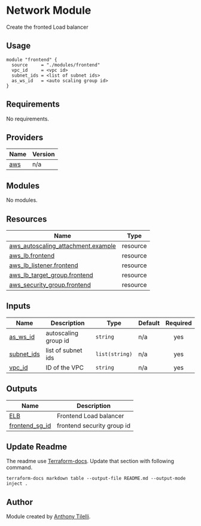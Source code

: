 # Network Module

Create the fronted Load balancer
## Usage

```hcl
module "frontend" {
  source     = "./modules/frontend"
  vpc_id     = <vpc id>
  subnet_ids = <list of subnet ids>
  as_ws_id   = <auto scaling group id>
}
```

<!-- BEGIN_TF_DOCS -->
## Requirements

No requirements.

## Providers

| Name | Version |
|------|---------|
| <a name="provider_aws"></a> [aws](#provider\_aws) | n/a |

## Modules

No modules.

## Resources

| Name | Type |
|------|------|
| [aws_autoscaling_attachment.example](https://registry.terraform.io/providers/hashicorp/aws/latest/docs/resources/autoscaling_attachment) | resource |
| [aws_lb.frontend](https://registry.terraform.io/providers/hashicorp/aws/latest/docs/resources/lb) | resource |
| [aws_lb_listener.frontend](https://registry.terraform.io/providers/hashicorp/aws/latest/docs/resources/lb_listener) | resource |
| [aws_lb_target_group.frontend](https://registry.terraform.io/providers/hashicorp/aws/latest/docs/resources/lb_target_group) | resource |
| [aws_security_group.frontend](https://registry.terraform.io/providers/hashicorp/aws/latest/docs/resources/security_group) | resource |

## Inputs

| Name | Description | Type | Default | Required |
|------|-------------|------|---------|:--------:|
| <a name="input_as_ws_id"></a> [as\_ws\_id](#input\_as\_ws\_id) | autoscaling group id | `string` | n/a | yes |
| <a name="input_subnet_ids"></a> [subnet\_ids](#input\_subnet\_ids) | list of subnet ids | `list(string)` | n/a | yes |
| <a name="input_vpc_id"></a> [vpc\_id](#input\_vpc\_id) | ID of the VPC | `string` | n/a | yes |

## Outputs

| Name | Description |
|------|-------------|
| <a name="output_ELB"></a> [ELB](#output\_ELB) | Frontend Load balancer |
| <a name="output_frontend_sg_id"></a> [frontend\_sg\_id](#output\_frontend\_sg\_id) | frontend security group id |
<!-- END_TF_DOCS -->

## Update Readme

The readme use [Terraform-docs](https://github.com/terraform-docs/terraform-docs). Update that section with following command.

`terraform-docs markdown table --output-file README.md --output-mode inject .`

## Author

Module created by [Anthony Tilelli](https://github.com/Anthonyntilelli).
